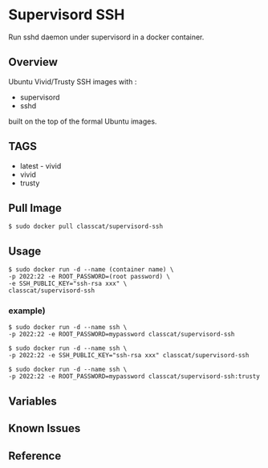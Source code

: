 # Supervisord SSH

Run sshd daemon under supervisord in a docker container.

## Overview

Ubuntu Vivid/Trusty SSH images with :

+ supervisord
+ sshd

built on the top of the formal Ubuntu images.

## TAGS

+ latest - vivid
+ vivid
+ trusty

## Pull Image

```
$ sudo docker pull classcat/supervisord-ssh
```

## Usage

```
$ sudo docker run -d --name (container name) \  
-p 2022:22 -e ROOT_PASSWORD=(root password) \  
-e SSH_PUBLIC_KEY="ssh-rsa xxx" \  
classcat/supervisord-ssh
```

### example)  

```
$ sudo docker run -d --name ssh \  
-p 2022:22 -e ROOT_PASSWORD=mypassword classcat/supervisord-ssh
```
```
$ sudo docker run -d --name ssh \
-p 2022:22 -e SSH_PUBLIC_KEY="ssh-rsa xxx" classcat/supervisord-ssh
```
```
$ sudo docker run -d --name ssh \  
-p 2022:22 -e ROOT_PASSWORD=mypassword classcat/supervisord-ssh:trusty
```

## Variables

## Known Issues

## Reference
